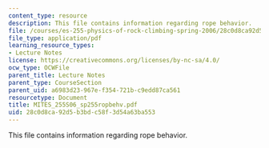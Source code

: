 ```yaml
---
content_type: resource
description: This file contains information regarding rope behavior.
file: /courses/es-255-physics-of-rock-climbing-spring-2006/28c0d8ca92d5b3bdc58f3d54a63ba553_MITES_255S06_sp255ropbehv.pdf
file_type: application/pdf
learning_resource_types:
- Lecture Notes
license: https://creativecommons.org/licenses/by-nc-sa/4.0/
ocw_type: OCWFile
parent_title: Lecture Notes
parent_type: CourseSection
parent_uid: a6983d23-967e-f354-721b-c9edd87ca561
resourcetype: Document
title: MITES_255S06_sp255ropbehv.pdf
uid: 28c0d8ca-92d5-b3bd-c58f-3d54a63ba553
---
```

This file contains information regarding rope behavior.